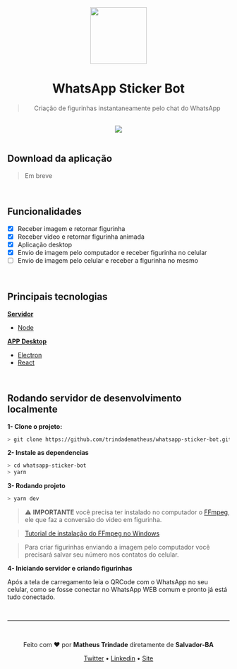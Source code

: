 <div align="center">
<img src="https://raw.githubusercontent.com/trindadematheus/whastapp-sticker-bot/master/assets/logo.png" width="128" height="128"/>

# WhatsApp Sticker Bot

> Criação de figurinhas instantaneamente pelo chat do WhatsApp

<br />

<img src="https://imgur.com/XFtUOMf.gif" />

</div>

<br />

##  Download da aplicação
> Em breve

<br />

##  Funcionalidades
- [x] Receber imagem e retornar figurinha
- [x] Receber video e retornar figurinha animada
- [x] Aplicação desktop
- [x] Envio de imagem pelo computador e receber figurinha no celular
- [ ] Envio de imagem pelo celular e receber a figurinha no mesmo

<br/>

## Principais tecnologias

**[Servidor](https://github.com/trindadematheus/whatsapp-sticker-bot/tree/master/server)**

  - [Node](https://nodejs.org/en/)

**[APP Desktop](https://github.com/trindadematheus/whatsapp-sticker-bot/tree/master/src)**
  - [Electron](https://www.electronjs.org/)
  - [React](https://pt-br.reactjs.org/)

<br/>

## Rodando servidor de desenvolvimento localmente

**1- Clone o projeto:**

```bash
> git clone https://github.com/trindadematheus/whatsapp-sticker-bot.git
```

**2- Instale as dependencias**

```bash
> cd whatsapp-sticker-bot
> yarn
```

**3- Rodando projeto**

```bash
> yarn dev
```

> ⚠ **IMPORTANTE** você precisa ter instalado no computador o [FFmpeg](https://ffmpeg.org/), ele que faz a conversão do video em figurinha.

> [Tutorial de instalação do FFmpeg no Windows](http://blog.gregzaal.com/how-to-install-ffmpeg-on-windows/)

> Para criar figurinhas enviando a imagem pelo computador você precisará salvar seu número nos contatos do celular.

**4- Iniciando servidor e criando figurinhas**

Após a tela de carregamento leia o QRCode com o WhatsApp no seu celular, como se fosse conectar no WhatsApp WEB comum e pronto já está tudo conectado.


<br/>


---

<br/>

<p align="center">Feito com <b>♥</b> por <b>Matheus Trindade</b> diretamente de <b>Salvador-BA</b></p>

<p align="center">
  <a href="https://twitter.com/trnddev">Twitter</a> •
  <a href="https://www.linkedin.com/in/trindadematheus/">Linkedin</a> •
  <a href="https://matheustrindade.dev.br/">Site</a>
</p>
